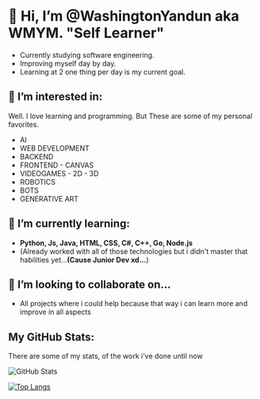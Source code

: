 # 👋 Hi, I’m @WashingtonYandun aka WMYM. **"Self Learner"**

- Currently studying software engineering.
- Improving myself day by day.
- Learning at 2 one thing per day is my current goal.

## 👀 I’m interested in:
Well. I love learning and programming. But These are some of my personal favorites.

- AI
- WEB DEVELOPMENT
- BACKEND
- FRONTEND - CANVAS
- VIDEOGAMES - 2D - 3D
- ROBOTICS
- BOTS
- GENERATIVE ART


## 🌱 I’m currently learning:

- **Python, Js, Java, HTML, CSS, C#, C++, Go, Node.js**
- (Already worked with all of those technologies but i didn't master that habilities yet...**(Cause Junior Dev xd...**)

## 💞️ I’m looking to collaborate on...

- All projects where i could help because that way i can learn more and improve in all aspects

## My GitHub Stats:

There are some of my stats, of the work i've done until now

![GitHub Stats](https://github-readme-stats.vercel.app/api?username=WashingtonYandun&theme=nord)

[![Top Langs](https://github-readme-stats.vercel.app/api/top-langs/?username=WashingtonYandun&layout=compact&theme=nord)](https://github.com/WashingtonYandun)
